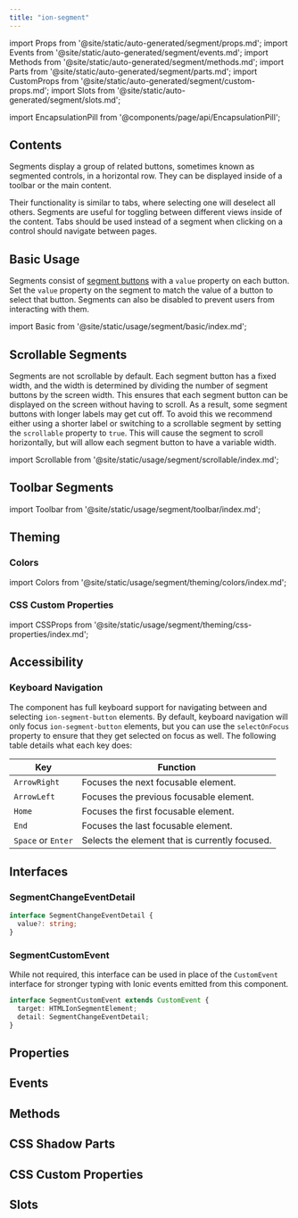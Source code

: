 ```yaml
---
title: "ion-segment"
---
```

import Props from '@site/static/auto-generated/segment/props.md';
import Events from '@site/static/auto-generated/segment/events.md';
import Methods from '@site/static/auto-generated/segment/methods.md';
import Parts from '@site/static/auto-generated/segment/parts.md';
import CustomProps from '@site/static/auto-generated/segment/custom-props.md';
import Slots from '@site/static/auto-generated/segment/slots.md';

<head>
  <title>ion-segment: API Documentation for Segmented Controls</title>
  <meta name="description" content="ion-segments display a group of related buttons—sometimes known as segmented controls. View our Segment API Documentation to learn more about usage." />
</head>

import EncapsulationPill from '@components/page/api/EncapsulationPill';

<EncapsulationPill type="shadow" />

<h2 className="table-of-contents__title">Contents</h2>

Segments display a group of related buttons, sometimes known as segmented controls, in a horizontal row. They can be displayed inside of a toolbar or the main content.

Their functionality is similar to tabs, where selecting one will deselect all others. Segments are useful for toggling between different views inside of the content. Tabs should be used instead of a segment when clicking on a control should navigate between pages.


## Basic Usage

Segments consist of [segment buttons](./segment-button) with a `value` property on each button. Set the `value` property on the segment to match the value of a button to select that button. Segments can also be disabled to prevent users from interacting with them.

import Basic from '@site/static/usage/segment/basic/index.md';

<Basic />


## Scrollable Segments

Segments are not scrollable by default. Each segment button has a fixed width, and the width is determined by dividing the number of segment buttons by the screen width. This ensures that each segment button can be displayed on the screen without having to scroll. As a result, some segment buttons with longer labels may get cut off. To avoid this we recommend either using a shorter label or switching to a scrollable segment by setting the `scrollable` property to `true`. This will cause the segment to scroll horizontally, but will allow each segment button to have a variable width.

import Scrollable from '@site/static/usage/segment/scrollable/index.md';

<Scrollable />


## Toolbar Segments

import Toolbar from '@site/static/usage/segment/toolbar/index.md';

<Toolbar />


## Theming

### Colors

import Colors from '@site/static/usage/segment/theming/colors/index.md';

<Colors />

### CSS Custom Properties

import CSSProps from '@site/static/usage/segment/theming/css-properties/index.md';

<CSSProps />


## Accessibility

### Keyboard Navigation

The component has full keyboard support for navigating between and selecting `ion-segment-button` elements. By default, keyboard navigation will only focus `ion-segment-button` elements, but you can use the `selectOnFocus` property to ensure that they get selected on focus as well. The following table details what each key does:

| Key                | Function                                                       |
| ------------------ | -------------------------------------------------------------- |
| `ArrowRight`       | Focuses the next focusable element.                            |
| `ArrowLeft`        | Focuses the previous focusable element.                        |
| `Home`             | Focuses the first focusable element.                           |
| `End`              | Focuses the last focusable element.                            |
| `Space` or `Enter` | Selects the element that is currently focused.                 |

## Interfaces

### SegmentChangeEventDetail

```typescript
interface SegmentChangeEventDetail {
  value?: string;
}
```

### SegmentCustomEvent

While not required, this interface can be used in place of the `CustomEvent` interface for stronger typing with Ionic events emitted from this component.

```typescript
interface SegmentCustomEvent extends CustomEvent {
  target: HTMLIonSegmentElement;
  detail: SegmentChangeEventDetail;
}
```


## Properties
<Props />

## Events
<Events />

## Methods
<Methods />

## CSS Shadow Parts
<Parts />

## CSS Custom Properties
<CustomProps />

## Slots
<Slots />
